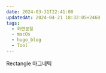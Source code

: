 ```yaml
---
date: 2024-03-31T22:41:00
updatedAt: 2024-04-21 18:32:05+2460
tags:
  - 화면분할
  - macOs
  - hugo_blog
  - Tool
---
```

Rectangle
마그네틱